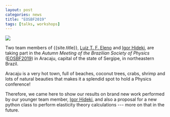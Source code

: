 ```yaml
---
layout: post
categories: news
title: "EOSBF2019"
tags: [talks, workshops]
---
```


<img class="col-md-9 mx-auto" src="{{site.baseurl}}/assets/images/conferences/eosbf-2019.jpg">

Two team members of {{site.title}}, [Luiz T. F. Eleno] and [Igor Hideki],  are taking part in the *Autumn Meeting of the Brazilian Society of Physics* ([EOSBF2019]) in Aracaju, capital of the state of Sergipe, in northeastern Brazil.

Aracaju is a very hot town, full of beaches, coconut trees, crabs, shrimp and lots of natural beauties that makes it a splendid spot to hold a Physics conference!

Therefore, we came here to show our results on brand new work performed by our younger team member, [Igor Hideki], and also a proposal for a new python class to perform elasticity theory calculations --- more on that in the future.

[EOSBF2019]: http://www.sbfisica.org.br/~eosbf/2019/index.php/en/
[Igor Hideki]: {{site.baseurl}}/team/YamamotoIgor.html
[Luiz T. F. Eleno]: {{site.baseurl}}/team/01-luizeleno.html
